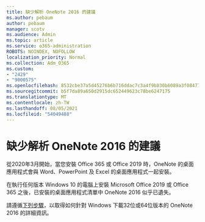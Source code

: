 ```yaml
---
title: 缺少解析 OneNote 2016 的建議
ms.author: pebaum
author: pebaum
manager: scotv
ms.audience: Admin
ms.topic: article
ms.service: o365-administration
ROBOTS: NOINDEX, NOFOLLOW
localization_priority: Normal
ms.collection: Adm_O365
ms.custom:
- "2429"
- "9000575"
ms.openlocfilehash: 8532cbe37a5d45276b6b716ddac7c3a4f9b830b6089a3f08477150e449a0c92f
ms.sourcegitcommit: b5f7da89a650d2915dc652449623c78be6247175
ms.translationtype: MT
ms.contentlocale: zh-TW
ms.lasthandoff: 08/05/2021
ms.locfileid: "54049488"
---
```

# <a name="suggestions-for-resolving-onenote-2016-is-missing"></a>缺少解析 OneNote 2016 的建議

從2020年3月開始，當您安裝 Office 365 或 Office 2019 時，OneNote 的桌面應用程式會與 Word、PowerPoint 及 Excel 的桌面應用程式一起安裝。

在執行任何版本 Windows 10 的電腦上安裝 Microsoft Office 2019 或 Office 365 之後，已安裝的桌面應用程式清單中 OneNote 2016 似乎已遺失。

請遵循[下列步驟](https://support.office.com/article/OneNote-2016-is-missing-after-installing-Office-2019-or-Office-365-1844ba87-7248-4bd8-a735-66a52f98e6e5)，以取得如何針對 Windows 下載32位或64位版本的 OneNote 2016 的詳細資訊。
